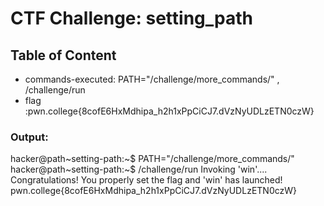 # CTF Challenge: setting_path

## Table of Content

- commands-executed: PATH="/challenge/more_commands/" ,  /challenge/run
- flag :pwn.college{8cofE6HxMdhipa_h2h1xPpCiCJ7.dVzNyUDLzETN0czW}


### Output:

hacker@path~setting-path:~$ PATH="/challenge/more_commands/"
hacker@path~setting-path:~$ /challenge/run
Invoking 'win'....
Congratulations! You properly set the flag and 'win' has launched!
pwn.college{8cofE6HxMdhipa_h2h1xPpCiCJ7.dVzNyUDLzETN0czW}
